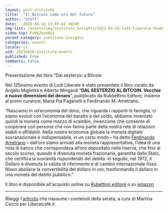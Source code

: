 ```yaml
---
layout: post-institute
title:  "Il Bitcoin come oro del futuro"
author: "Staff"
date:   2020-04-16 13:07:42 +0100
img-list: /assets/img/institute_insights/2021-04-16-lodi-liberale-thumb.jpg
video-top: PvNkZexoWik
parent-category: institute-insights
categories: eventi
locale: it
uid: 20210416-institute-events
published: true
comments: false
---
```

Presentazione del libro "Dal sesterzio a Bitcoin

Nel 125esimo evento di Lodi Liberale è stato presentato il libro curato da Angelo Miglietta e Alberto Mingardi “**DAL SESTERZIO AL BITCOIN. Vecchie e nuove dimensioni del denaro**”, pubblicato da Rubbettino Editore, insieme al primo curatore, Maria Pia Paganelli e Ferdinando M. Ametrano.

>
“Nasciamo in un’economia del dono, che riguarda i rapporti in famiglia, ci siamo evoluti con l’economia del baratto e del soldo, abbiamo inventato quindi la moneta come mezzo di scambio, invenzione che consente di cooperare con persone che non fanno parte della nostra rete di relazioni stabili e affidabili. Nella nostra economia globale la moneta digitale sovranazionale è indispensabile, in un certo modo – ha detto [Ferdinando Ametrano](http://ametrano.net/d) – dall’oro siamo arrivati alla moneta rappresentativa, l’idea di una nota di banco che corrispondeva all’oro depositato nella riserva, che fino al secolo scorso, quando è divenuta moneta frazionaria, garantita dallo Stato, che certifica la sovranità rispondendo del debito: in seguito, nel 1972, il Dollaro è divenuta la valuta di riferimento e di cambio internazionale fisso. Nixon abolisce la convertibilità del dollaro in oro, trasformando il dollaro in una moneta del debito pubblico.”

Il libro è disponibile all'acquisto online su [Rubettino editore](https://www.store.rubbettinoeditore.it/catalogo/dal-sesterzio-al-bitcoin/) o su [amazon](https://www.amazon.it/Dal-sesterzio-bitcoin-Angelo-Miglietta/dp/8849856806/ref=asc_df_8849856806/?tag=googshopit-21&linkCode=df0&hvadid=386565910075&hvpos=&hvnetw=g&hvrand=6528568864144996743&hvpone=&hvptwo=&hvqmt=&hvdev=c&hvdvcmdl=&hvlocint=&hvlocphy=1008463&hvtargid=pla-880131617021&psc=1&tag=&ref=&adgrpid=74182740850&hvpone=&hvptwo=&hvadid=386565910075&hvpos=&hvnetw=g&hvrand=6528568864144996743&hvqmt=&hvdev=c&hvdvcmdl=&hvlocint=&hvlocphy=1008463&hvtargid=pla-880131617021)

---

Rileggi l'[articolo](https://www.liberalcafe.it/6903/aperitivo-liberale/il-bitcoin-come-oro-del-futuro-in-lodi-liberale.html) che riassume i contenuti della serata, a cura di Martina Cecco per Liberalcafè.it
